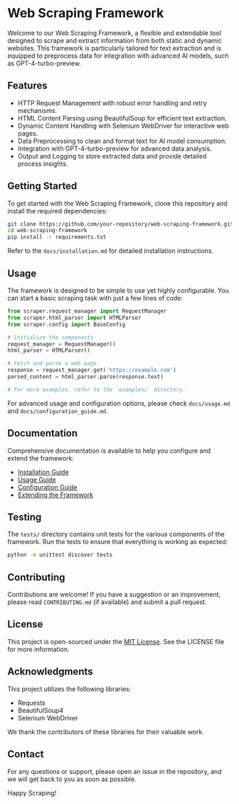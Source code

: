 # Web Scraping Framework

Welcome to our Web Scraping Framework, a flexible and extendable tool designed to scrape and extract information from both static and dynamic websites. This framework is particularly tailored for text extraction and is equipped to preprocess data for integration with advanced AI models, such as GPT-4-turbo-preview.

## Features

- HTTP Request Management with robust error handling and retry mechanisms.
- HTML Content Parsing using BeautifulSoup for efficient text extraction.
- Dynamic Content Handling with Selenium WebDriver for interactive web pages.
- Data Preprocessing to clean and format text for AI model consumption.
- Integration with GPT-4-turbo-preview for advanced data analysis.
- Output and Logging to store extracted data and provide detailed process insights.

## Getting Started

To get started with the Web Scraping Framework, clone this repository and install the required dependencies:

```bash
git clone https://github.com/your-repository/web-scraping-framework.git
cd web-scraping-framework
pip install -r requirements.txt
```

Refer to the `docs/installation.md` for detailed installation instructions.

## Usage

The framework is designed to be simple to use yet highly configurable. You can start a basic scraping task with just a few lines of code:

```python
from scraper.request_manager import RequestManager
from scraper.html_parser import HTMLParser
from scraper.config import BaseConfig

# Initialize the components
request_manager = RequestManager()
html_parser = HTMLParser()

# Fetch and parse a web page
response = request_manager.get('https://example.com')
parsed_content = html_parser.parse(response.text)

# For more examples, refer to the `examples/` directory.
```

For advanced usage and configuration options, please check `docs/usage.md` and `docs/configuration_guide.md`.

## Documentation

Comprehensive documentation is available to help you configure and extend the framework:

- [Installation Guide](docs/installation.md)
- [Usage Guide](docs/usage.md)
- [Configuration Guide](docs/configuration_guide.md)
- [Extending the Framework](docs/extending_framework.md)

## Testing

The `tests/` directory contains unit tests for the various components of the framework. Run the tests to ensure that everything is working as expected:

```bash
python -m unittest discover tests
```

## Contributing

Contributions are welcome! If you have a suggestion or an improvement, please read `CONTRIBUTING.md` (if available) and submit a pull request.

## License

This project is open-sourced under the [MIT License](LICENSE). See the LICENSE file for more information.

## Acknowledgments

This project utilizes the following libraries:

- Requests
- BeautifulSoup4
- Selenium WebDriver

We thank the contributors of these libraries for their valuable work.

## Contact

For any questions or support, please open an issue in the repository, and we will get back to you as soon as possible.

Happy Scraping!
